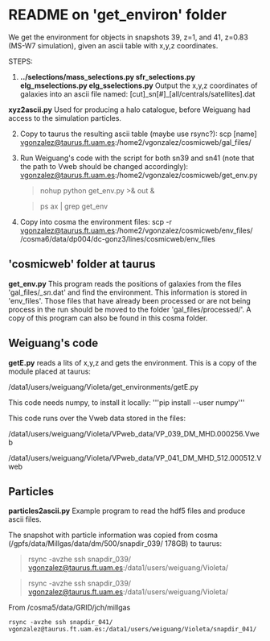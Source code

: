 # README on 'get_environ' folder #

We get the environment for objects in snapshots 39, z=1, and 41, z=0.83 (MS-W7 simulation), given an ascii table with x,y,z coordinates.

STEPS:

1. **../selections/mass_selections.py sfr_selections.py elg_mselections.py elg_sselections.py** Output the x,y,z coordinates of galaxies into an ascii file named: [cut]\_sn[#]\_[all/centrals/satellites].dat 

**xyz2ascii.py** Used for producing a halo catalogue, before Weiguang had access to the simulation particles.

2. Copy to taurus the resulting ascii table (maybe use rsync?):
   scp [name] vgonzalez@taurus.ft.uam.es:/home2/vgonzalez/cosmicweb/gal_files/

3. Run Weiguang's code with the script for both sn39 and sn41 (note that the path to Vweb should be changed accordingly):
   vgonzalez@taurus.ft.uam.es:/home2/vgonzalez/cosmicweb/get_env.py

   > nohup python get_env.py >& out &

   > ps ax | grep get_env

4. Copy into cosma the environment files:
   scp -r vgonzalez@taurus.ft.uam.es:/home2/vgonzalez/cosmicweb/env_files/ /cosma6/data/dp004/dc-gonz3/lines/cosmicweb/env_files

## 'cosmicweb' folder at taurus ##

**get_env.py** This program reads the positions of galaxies from the files 'gal_files/*_sn*.dat' and find the environment. This information is stored in 'env_files'. Those files that have already been processed or are not being process in the run should be moved to the folder 'gal_files/processed/'. A copy of this program can also be found in this cosma folder.


## Weiguang's code  ##

**getE.py** reads a lits of x,y,z and gets the environment. This is a copy of the module placed at taurus:

/data1/users/weiguang/Violeta/get_environments/getE.py

This code needs numpy, to install it locally:
'''pip install --user numpy'''

This code runs over the Vweb data stored in the files:

/data1/users/weiguang/Violeta/VPweb_data/VP_039_DM_MHD.000256.Vweb

/data1/users/weiguang/Violeta/VPweb_data/VP_041_DM_MHD_512.000512.Vweb

## Particles ##

**particles2ascii.py** Example program to read the hdf5 files and produce ascii files.

The snapshot with particle information was copied from cosma (/gpfs/data/Millgas/data/dm/500/snapdir_039/ 178GB) to taurus:

> rsync -avzhe ssh snapdir_039/ vgonzalez@taurus.ft.uam.es:/data1/users/weiguang/Violeta/

> rsync -avzhe ssh snapdir_039/ vgonzalez@taurus.ft.uam.es:/data1/users/weiguang/Violeta/

From /cosma5/data/GRID/jch/millgas

    rsync -avzhe ssh snapdir_041/ vgonzalez@taurus.ft.uam.es:/data1/users/weiguang/Violeta/snapdir_041/


